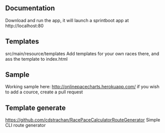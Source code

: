 ## Documentation
Download and run the app, it will launch a sprintboot app at http://localhost:80


## Templates
src/main/resource/templates
Add templates for your own races there, and ass the template to index.html

## Sample
Working sample here: http://onlinepacecharts.herokuapp.com/
if you wish to add a cource, create a pull request

## Template generate
https://github.com/cdstrachan/RacePaceCalculatorRouteGenerator
Simple CLI route generator
